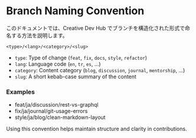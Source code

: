 # Branch Naming Convention

このドキュメントでは、Creative Dev Hub でブランチを構造化された形式で命名する方法を説明します。

```
<type>/<lang>/<category>/<slug>
```

- `type`: Type of change (`feat`, `fix`, `docs`, `style`, `refactor`)
- `lang`: Language code (`en`, `tr`, `es`, ...)
- `category`: Content category (`blog`, `discussion`, `journal`, `mentorship`, ...)
- `slug`: A short kebab-case summary of the content

### Examples
- feat/ja/discussion/rest-vs-graphql
- fix/ja/journal/git-usage-errors
- style/ja/blog/clean-markdown-layout

Using this convention helps maintain structure and clarity in contributions.
